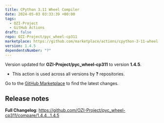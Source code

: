 ```yaml
---
title: CPython 3.11 Wheel Compiler
date: 2024-05-03 03:33:39 +00:00
tags:
  - OZI-Project
  - GitHub Actions
draft: false
repo: OZI-Project/pyc_wheel-cp311
marketplace: https://github.com/marketplace/actions/cpython-3-11-wheel-compiler
version: 1.4.5
dependentsNumber: "?"
---
```



Version updated for **OZI-Project/pyc_wheel-cp311** to version **1.4.5**.
- This action is used across all versions by **?** repositories.

Go to the [GitHub Marketplace](https://github.com/marketplace/actions/cpython-3-11-wheel-compiler) to find the latest changes.

## Release notes

**Full Changelog**: https://github.com/OZI-Project/pyc_wheel-cp311/compare/1.4.4...1.4.5
